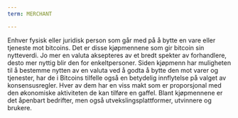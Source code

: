 ```yaml
---
term: MERCHANT

---
```

Enhver fysisk eller juridisk person som går med på å bytte en vare eller tjeneste mot bitcoins. Det er disse kjøpmennene som gir bitcoin sin nytteverdi. Jo mer en valuta aksepteres av et bredt spekter av forhandlere, desto mer nyttig blir den for enkeltpersoner. Siden kjøpmenn har muligheten til å bestemme nytten av en valuta ved å godta å bytte den mot varer og tjenester, har de i Bitcoins tilfelle også en betydelig innflytelse på valget av konsensusregler. Hver av dem har en viss makt som er proporsjonal med den økonomiske aktiviteten de kan tilføre en gaffel. Blant kjøpmennene er det åpenbart bedrifter, men også utvekslingsplattformer, utvinnere og brukere.